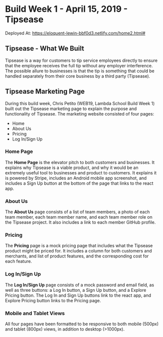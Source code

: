 # Build Week 1 - April 15, 2019 - Tipsease
Deployed At: https://eloquent-lewin-bbf0d3.netlify.com/home2.html#

## Tipsease - What We Built
Tipsease is a way for customers to tip service employees directly to ensure that the employee receives the full tip without any employer interference. The possible allure to businesses is that the tip is something that could be handled separately from their core business by a third party (Tipsease).

## Tipsease Marketing Page
During this build week, Chris Petito (WEB19, Lambda School Build Week 1) built out the Tipsease marketing page to explain the purpose and functionality of Tipsease. The marketing website consisted of four pages:
- Home
- About Us
- Pricing
- Log In/Sign Up

### Home Page
The **Home Page** is the elevator pitch to both customers and businesses. It explains why Tipsease is a viable product, and why it would be an extremely useful tool to businesses and product to customers. It explains it is powered by Stripe, includes an Android mobile app screenshot, and includes a Sign Up button at the bottom of the page that links to the react app.

### About Us
The **About Us** page consists of a list of team members, a photo of each team member, each team member name, and each team member role on the Tipsease project. It also includes a link to each member GitHub profile.

### Pricing 
The **Pricing** page is a mock pricing page that includes what the Tipsease product might be priced for. It includes a column for both customers and merchants, and list of product features, and the corresponding cost for each feature.

### Log In/Sign Up
The **Log In/Sign Up** page consists of a mock password and email field, as well as three buttons: a Log In button, a Sign Up button, and a Explore Pricing button. The Log In and Sign Up buttons link to the react app, and Explore Pricing button links to the Pricing page.

### Mobile and Tablet Views
All four pages have been formatted to be responsive to both mobile (500px) and tablet (800px) views, in addition to desktop (>1000px).